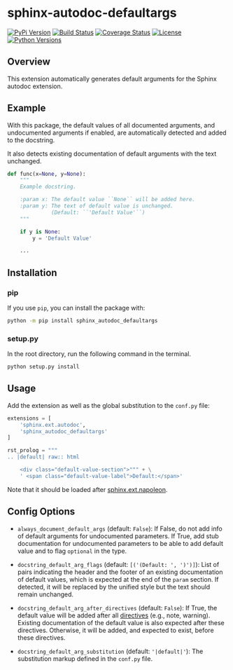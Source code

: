 # sphinx-autodoc-defaultargs

[![PyPi Version](https://img.shields.io/pypi/v/sphinx-autodoc-defaultargs)](https://pypi.org/project/sphinx-autodoc-defaultargs/)
[![Build Status](https://github.com/zwang123/sphinx-autodoc-defaultargs/actions/workflows/python-package.yml/badge.svg)](https://github.com/zwang123/sphinx-autodoc-defaultargs/actions/workflows/python-package.yml)
[![Coverage Status](https://coveralls.io/repos/github/zwang123/sphinx-autodoc-defaultargs/badge.svg?branch=main)](https://coveralls.io/github/zwang123/sphinx-autodoc-defaultargs?branch=main)
[![License](https://img.shields.io/badge/license-MIT-green)](https://github.com/zwang123/sphinx-autodoc-defaultargs/blob/main/LICENSE)
[![Python Versions](https://img.shields.io/badge/python-3.5%20%7C%203.6%20%7C%203.7%20%7C%203.8%20%7C%203.9%20%7C%203.10-informational)](https://pypi.org/project/sphinx-autodoc-defaultargs/)

## Overview

This extension automatically generates default arguments for the Sphinx autodoc extension.

## Example

With this package, the default values of all documented arguments, and undocumented arguments if enabled,
are automatically detected and added to the docstring.

It also detects existing documentation of default arguments with the text unchanged.

```python
def func(x=None, y=None):
    """
    Example docstring.

    :param x: The default value ``None`` will be added here.
    :param y: The text of default value is unchanged.
              (Default: ``'Default Value'``)
    """

    if y is None:
        y = 'Default Value'

    ...
```

## Installation

### pip

If you use `pip`, you can install the package with:

```bash
python -m pip install sphinx_autodoc_defaultargs
```

### setup.py

In the root directory, run the following command in the terminal.

```bash
python setup.py install
```

## Usage

Add the extension as well as the global substitution to the `conf.py` file:

```python
extensions = [
    'sphinx.ext.autodoc',
    'sphinx_autodoc_defaultargs'
]

rst_prolog = """
.. |default| raw:: html

    <div class="default-value-section">""" + \
    ' <span class="default-value-label">Default:</span>'
```

Note that it should be loaded after [sphinx.ext.napoleon](http://www.sphinx-doc.org/en/stable/ext/napoleon.html).

## Config Options

* `always_document_default_args` (default: `False`):
If False, do not add info of default arguments for undocumented parameters.
If True, add stub documentation for undocumented parameters
to be able to add default value and to flag `optional` in the type.

* `docstring_default_arg_flags` (default: `[('(Default: ', ')')]`):
List of pairs indicating the header and the footer of an existing documentation of default values,
which is expected at the end of the `param` section.
If detected, it will be replaced by the unified style but the text should remain unchanged.

* `docstring_default_arg_after_directives` (default: `False`):
If True, the default value will be added after all
[directives](https://www.sphinx-doc.org/en/master/usage/restructuredtext/directives.html)
(e.g., note, warning).
Existing documentation of the default value is also expected after these directives.
Otherwise, it will be added, and expected to exist, before these directives.

* `docstring_default_arg_substitution` (default: `'|default|'`):
The substitution markup defined in the `conf.py` file.
